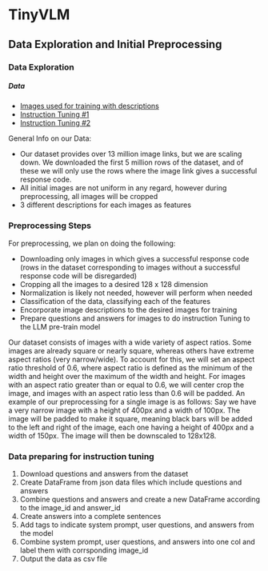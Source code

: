 # TinyVLM

## Data Exploration and Initial Preprocessing

### Data Exploration

##### Data

- [Images used for training with descriptions](https://huggingface.co/datasets/BAAI/CapsFusion-120M)
- [Instruction Tuning #1](https://textvqa.org/dataset/)
- [Instruction Tuning #2](https://visualqa.org/download.html)

General Info on our Data:

- Our dataset provides over 13 million image links, but we are scaling down. We downloaded the first 5 million rows of the dataset, and of these we will only use the rows where the image link gives a successful response code.
- All initial images are not uniform in any regard, however during preprocessing, all images will be cropped
- 3 different descriptions for each images as features

### Preprocessing Steps

For preprocessing, we plan on doing the following:

- Downloading only images in which gives a successful response code (rows in the dataset corresponding to images without a successful response code will be disregarded)
- Cropping all the images to a desired 128 x 128 dimension
- Normalization is likely not needed, however will perform when needed
- Classification of the data, classifying each of the features
- Encorporate image descriptions to the desired images for training
- Prepare questions and answers for images to do instruction Tuning to the LLM pre-train model

Our dataset consists of images with a wide variety of aspect ratios. Some images are already square or nearly square, whereas others have extreme aspect ratios (very narrow/wide). To account for this, we will set an aspect ratio threshold of 0.6, where aspect ratio is defined as the minimum of the width and height over the maximum of the width and height. For images with an aspect ratio greater than or equal to 0.6, we will center crop the image, and images with an aspect ratio less than 0.6 will be padded. An example of our preprocessing for a single image is as follows: Say we have a very narrow image with a height of 400px and a width of 100px. The image will be padded to make it square, meaning black bars will be added to the left and right of the image, each one having a height of 400px and a width of 150px. The image will then be downscaled to 128x128.

### Data preparing for instruction tuning

1. Download questions and answers from the dataset
2. Create DataFrame from json data files which include questions and answers
3. Combine questions and answers and create a new DataFrame according to the image_id and answer_id
4. Create answers into a complete sentences
5. Add tags to indicate system prompt, user questions, and answers from the model
6. Combine system prompt, user questions, and answers into one col and label them with corrsponding image_id
7. Output the data as csv file
